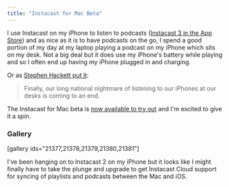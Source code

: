 ```yaml
---
title: "Instacast for Mac Beta"
---
```

<p>I use Instacast on my iPhone to listen to podcasts (<a href="http://target.georiot.com/Proxy.ashx?tsid=528&GR_URL=https%253A%252F%252Fitunes.apple.com%252Fus%252Fapp%252Finstacast-3%252Fid577056377%253Fmt%253D8%2526uo%253D4%2526partnerId%253D30" target="itunes_store">Instacast 3 in the App Store</a>) and as nice as it is to have podcasts on the go, I spend a good portion of my day at my laptop playing a podcast on my iPhone which sits on my desk. Not a big deal but it does use my iPhone's battery while playing and so I often end up having my iPhone plugged in and charging.</p>
<p>Or as <a href="http://512pixels.net/2013/05/instacast-mac-beta/">Stephen Hackett put it</a>:</p>
<blockquote><p>
  Finally, our long national nightmare of listening to our iPhones at our desks is coming to an end.
</p></blockquote>
<p>The Instacast for Mac beta is <a href="http://vemedio.com/products/instacast-mac">now available to try out</a> and I'm excited to give it a spin.</p>
<h3>Gallery</h3>
<p>[gallery ids="21377,21378,21379,21380,21381"]</p>
<p>I've been hanging on to Instacast 2 on my iPhone but it looks like I might finally have to take the plunge and upgrade to get Instacast Cloud support for syncing of playlists and podcasts between the Mac and iOS.</p>
